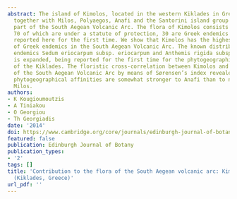 ```yaml
---
abstract: The island of Kimolos, located in the western Kiklades in Greece, constitutes
  together with Milos, Polyaegos, Anafi and the Santorini island group the central
  part of the South Aegean Volcanic Arc. The flora of Kimolos consists of 443 taxa,
  70 of which are under a statute of protection, 30 are Greek endemics and 225 are
  reported here for the first time. We show that Kimolos has the highest percentage
  of Greek endemics in the South Aegean Volcanic Arc. The known distribution of the
  endemics Sedum eriocarpum subsp. eriocarpum and Anthemis rigida subsp. liguliflora
  is expanded, being reported for the first time for the phytogeographical region
  of the Kiklades. The floristic cross-correlation between Kimolos and other parts
  of the South Aegean Volcanic Arc by means of Sørensen’s index revealed that its
  phytogeographical affinities are somewhat stronger to Anafi than to neighbouring
  Milos.
authors:
- K Kougioumoutzis
- A Tiniakou
- O Georgiou
- Th Georgiadis
date: '2014'
doi: https://www.cambridge.org/core/journals/edinburgh-journal-of-botany/article/contribution-to-the-flora-of-the-south-aegean-volcanic-arc-kimolos-island-kiklades-greece/2E8CEDCC10CDFC397EF7B5CE6F5941E6
featured: false
publication: Edinburgh Journal of Botany
publication_types:
- '2'
tags: []
title: 'Contribution to the flora of the South Aegean volcanic arc: Kimolos Island
  (Kiklades, Greece)'
url_pdf: ''
---
```

